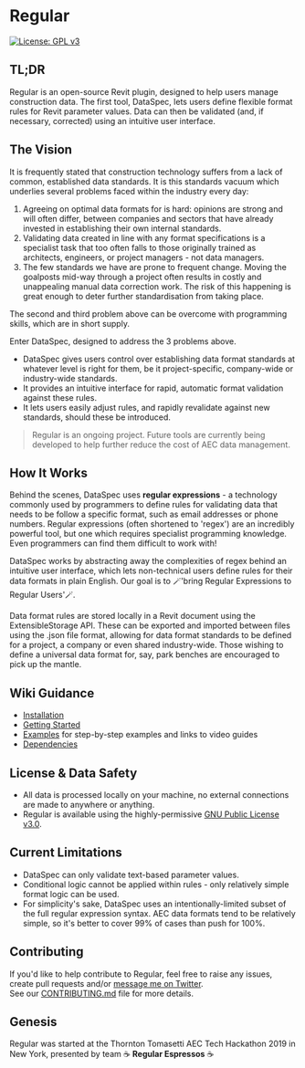 # Regular

[![License: GPL v3](https://img.shields.io/badge/License-GPLv3-blue.svg)](https://www.gnu.org/licenses/gpl-3.0)

## TL;DR
Regular is an open-source Revit plugin, designed to help users manage construction data. The first tool, DataSpec, lets users define flexible format rules for Revit parameter values. Data can then be validated (and, if necessary, corrected) using an intuitive user interface. 


## The Vision

It is frequently stated that construction technology suffers from a lack of common, established data standards. It is this standards vacuum which underlies several problems faced within the industry every day:

1. Agreeing on optimal data formats for is hard: opinions are strong and will often differ, between companies and sectors that have already invested in establishing their own internal standards.  
2. Validating data created in line with any format specifications is a specialist task that too often falls to those originally trained as architects, engineers, or project managers - not data managers.
3. The few standards we have are prone to frequent change. Moving the goalposts mid-way through a project often results in costly and unappealing manual data correction work. The risk of this happening is great enough to deter further standardisation from taking place.

The second and third problem above can be overcome with programming skills, which are in short supply.

Enter DataSpec, designed to address the 3 problems above.

- DataSpec gives users control over establishing data format standards at whatever level is right for them, be it project-specific, company-wide or industry-wide standards.
- It provides an intuitive interface for rapid, automatic format validation against these rules. 
- It lets users easily adjust rules, and rapidly revalidate against new standards, should these be introduced. 

>Regular is an ongoing project. Future tools are currently being developed to help further reduce the cost of AEC data management.


## How It Works
Behind the scenes, DataSpec uses **regular expressions** - a technology commonly used by programmers to define rules for validating data that needs to be follow a specific format, such as email addresses or phone numbers. Regular expressions (often shortened to 'regex') are an incredibly powerful tool, but one which requires specialist programming knowledge. Even programmers can find them difficult to work with!

DataSpec works by abstracting away the complexities of regex behind an intuitive user interface, which lets non-technical users define rules for their data formats in plain English. Our goal is to 🪄'bring Regular Expressions to Regular Users'🪄. 

Data format rules are stored locally in a Revit document using the ExtensibleStorage API. These can be exported and imported between files using the .json file format, allowing for data format standards to be defined for a project, a company or even shared industry-wide. Those wishing to define a universal data format for, say, park benches are encouraged to pick up the mantle.


## Wiki Guidance
- [Installation](https://github.com/OliverEGreen/Regular/wiki/DataSpec-Installation)
- [Getting Started](https://github.com/OliverEGreen/Regular/wiki/DataSpec-Getting-Started)
- [Examples](https://github.com/OliverEGreen/Regular/wiki/DataSpec-Examples) for step-by-step examples and links to video guides
- [Dependencies](https://github.com/OliverEGreen/Regular/wiki/DataSpec-Dependencies)


## License & Data Safety

- All data is processed locally on your machine, no external connections are made to anywhere or anything.
- Regular is available using the highly-permissive [GNU Public License v3.0](https://github.com/OliverEGreen/Regular/edit/master/LICENSE).


## Current Limitations
- DataSpec can only validate text-based parameter values.
- Conditional logic cannot be applied within rules - only relatively simple format logic can be used. 
- For simplicity's sake, DataSpec uses an intentionally-limited subset of the full regular expression syntax. AEC data formats tend to be relatively simple, so it's better to cover 99% of cases than push for 100%.


## Contributing
If you'd like to help contribute to Regular, feel free to raise any issues, create pull requests and/or [message me on Twitter](https://twitter.com/Oliver_E_Green).  
See our [CONTRIBUTING.md](https://github.com/OliverEGreen/Regular/blob/master/CONTRIBUTING.md) file for more details. 


## Genesis
Regular was started at the Thornton Tomasetti AEC Tech Hackathon 2019 in New York, presented by team ☕ **Regular Espressos** ☕ 
